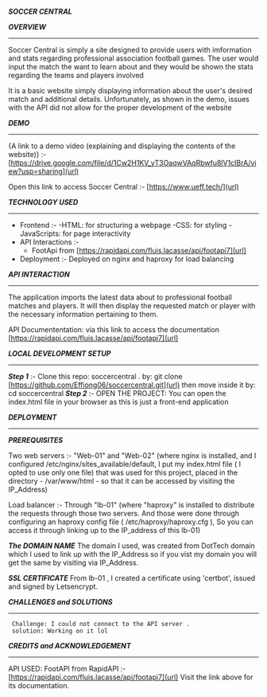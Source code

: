 ***SOCCER CENTRAL***


***OVERVIEW***
_______________________________________________

Soccer Central is simply a site designed to provide users with imformation and stats regarding professional association football games. The user would input the match the want to learn about and they would be shown the stats regarding the teams and players involved

It is a basic website simply displaying information about the user's desired match and additional details. Unfortunately, as shown in the demo, issues with the API did not allow for the proper development of the website
  
 ***DEMO***
 ______________________________________________
 {A link to a demo video (explaining and displaying the contents of the website)} :- [https://drive.google.com/file/d/1Cw2H1KV_yT3OaqwVAqRbwfu8lV1cIBrA/view?usp=sharing](url)
 
 Open this link to access Soccer Central :- [https://www.ueff.tech/](url)
 
 ***TECHNOLOGY USED***
 ______________________________________________
 - Frontend :-
      -HTML: for structuring a webpage
      -CSS: for styling
      -JavaScripts: for page interactivity
- API Interactions :-
     - FootApi from [https://rapidapi.com/fluis.lacasse/api/footapi7](url)
- Deployment :-
    Deployed on nginx and haproxy for load balancing

***API INTERACTION***
______________________________________________
The application imports the latest data about to professional football matches and players. It will then display the requested match or player with  the necessary information pertaining to them.

API Documententation: via this link to access the documentation [https://rapidapi.com/fluis.lacasse/api/footapi7](url)

***LOCAL DEVELOPMENT SETUP***
_____________________________________________

 ***Step 1*** :- 
  Clone this repo: soccercentral .
   by: git clone [https://github.com/Effiong06/soccercentral.git](url)
   then move inside it by: cd soccercentral 
 ***Step 2*** :-
   OPEN THE PROJECT:
     You can open the index.html file in your browser as this is just a front-end application

***DEPLOYMENT***
_____________________________________________
***PREREQUISITES***

Two web servers :-
"Web-01" and "Web-02" (where nginx is installed, and I configured /etc/nginx/sites_available/default, I put my index.html file ( I opted to use only one file) that was used for this project, placed in the directory - /var/www/html - so that it can be accessed by visiting the IP_Address)
    
Load balancer :-
  Through "lb-01" (where "haproxy" is installed to distribute the requests through those two servers. And those were done through configuring an haproxy config file ( /etc/haproxy/haproxy.cfg ), So you can access it through linking up to the IP_address of this lb-01)
  
***The DOMAIN NAME***
The domain I used, was created from DotTech domain which I used to link up with the IP_Address so if you vist my domain you will get the same by visiting via IP_Address.
    
***SSL CERTIFICATE***
From lb-01 , I created a certificate using 'certbot', issued and signed by Letsencrypt.
    
***CHALLENGES and SOLUTIONS***
_______________________________________________

     Challenge: I could not connect to the API server .
     solution: Working on it lol

***CREDITS and ACKNOWLEDGEMENT***
_______________________________________________

API USED: FootAPI from RapidAPI :-
  [https://rapidapi.com/fluis.lacasse/api/footapi7](url)
Visit the link above for its documentation.
    
